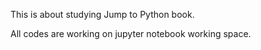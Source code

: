 This is about studying Jump to Python book.  

All codes are working on jupyter notebook working space.
